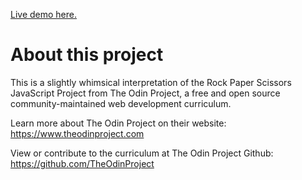 [Live demo here.](https://kathyavini.github.io/Rock-Paper-Scissors/)

# About this project

This is a slightly whimsical interpretation of the Rock Paper Scissors JavaScript Project from The Odin Project, a free and open source community-maintained web development curriculum.

Learn more about The Odin Project on their website: https://www.theodinproject.com

View or contribute to the curriculum at The Odin Project Github: https://github.com/TheOdinProject
